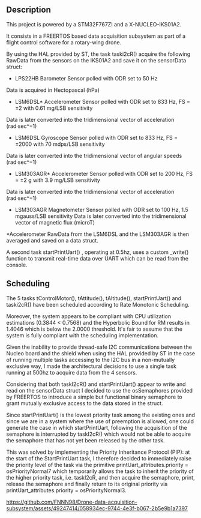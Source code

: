 ## Description 
This project is powered by a STM32F767ZI and a X-NUCLEO-IKS01A2. 

It consists in a FREERTOS based data acquisition subsystem as part of a flight control software for a rotary-wing drone.


By using the HAL provided by ST, the task taski2cR() acquire the following RawData from the sensors on the IKS01A2 and save it on the sensorData struct:

- LPS22HB Barometer
  Sensor polled with ODR set to 50 Hz

Data is acquired in Hectopascal (hPa)

- LSM6DSL* Accelerometer
  Sensor polled with ODR set to 833 Hz,
  FS = ±2 with 0.61 mg/LSB sensitivity
  
Data is later converted into the tridimensional vector of acceleration (rad·sec^−1)

- LSM6DSL Gyroscope
  Sensor polled with ODR set to 833 Hz,
  FS = ±2000 with 70 mdps/LSB sensitivity
  
Data is later converted into the tridimensional vector of angular speeds (rad·sec^−1)

- LSM303AGR* Accelerometer
  Sensor polled with ODR set to 200 Hz,
  FS = ±2 g with 3.9 mg/LSB sensitivity

Data is later converted into the tridimensional vector of acceleration (rad·sec^−1)

- LSM303AGR Magnetometer
  Sensor polled with ODR set to 100 Hz,
  1.5 mgauss/LSB sensitivity
Data is later converted into the tridimensional vector of magnetic flux (microT)


*Accelerometer RawData from the LSM6DSL and the LSM303AGR is then averaged and saved on a data struct. 


A second task startPrintUart() , operating at 0.5hz, uses a custom _write() function to transmit real-time data over UART which can be read from the console.

## Scheduling
The 5 tasks tControlMotor(), tAttitude(), tAltitude(), startPrintUart() and taski2cR() have been scheduled according to Rate Monotonic Scheduling.

Moreover, the system appears to be compliant with CPU utilization estimations (0.3844 < 0.7568) and the Hyperbolic Bound for RM results in 1.4046 which is below the 2.0000 threshold. It's fair to assume that the system is fully compliant with the scheduling implementation.

Given the inability to provide thread-safe I2C communications between the Nucleo board and the shield when using the HAL provided by ST in the case of running multiple tasks accessing to the I2C bus in a non-mutually exclusive way, I made the architectural decisions to use a single task running at 500hz to acquire data from the 4 sensors.

Considering that both taskI2cR() and startPrintUart() appear to write and read on the sensorData struct I decided to use the osSemaphores provided by FREERTOS to introduce a simple but functional binary semaphore to grant mutually exclusive access to the data stored in the struct.

Since startPrintUart() is the lowest priority task among the existing ones and since we are in a system where the use of preemption is allowed, one could generate the case in which startPrintUart, following the acquisition of the semaphore is interrupted by taskI2cR() which would not be able to acquire the semaphore that has not yet been released by the other task.

This was solved by implementing the Priority Inheritance Protocol (PIP): at the start of the StartPrintUart task, I therefore decided
to immediately raise the priority level of the task via the primitive printUart_attributes.priority =
osPriorityNormal7 which temporarily allows the task to inherit the priority of the higher priority task,
i.e. taskI2cR, and then acquire the semaphore, print, release the semaphore and finally return to its original priority
via printUart_attributes.priority = osPriorityNormal3.

https://github.com/FNNN98/Drone-data-acquisition-subsystem/assets/49247414/058934ec-9744-4e3f-b067-2b5e9b1a7397


